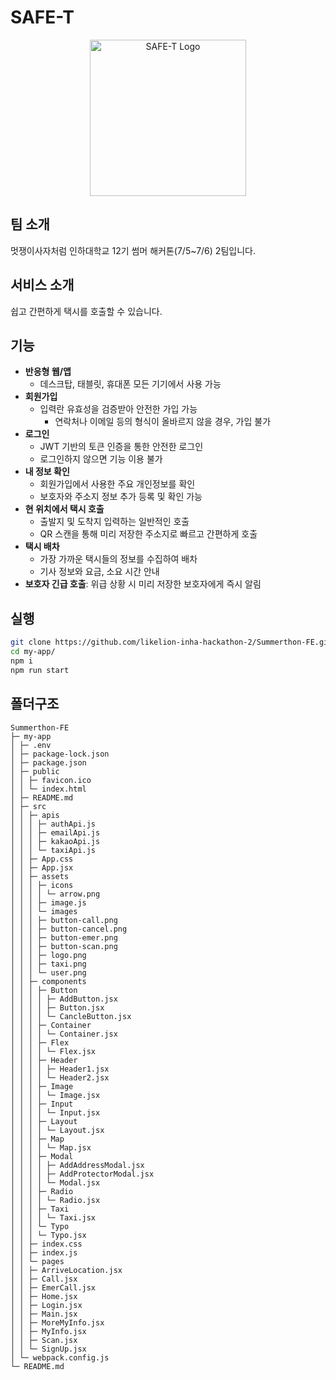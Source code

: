 # SAFE-T

<p align="center">
    <img src="https://github.com/likelion-inha-hackathon-2/Summerthon-FE/assets/77565980/9bb90fe0-4b17-4561-aceb-118e3c6f890e" alt="SAFE-T Logo" style="width: 250px;">
</p>

## 팀 소개

멋쟁이사자처럼 인하대학교 12기 썸머 해커톤(7/5~7/6) 2팀입니다.

## 서비스 소개

쉽고 간편하게 택시를 호출할 수 있습니다.

## 기능

- **반응형 웹/앱**
  - 데스크탑, 태블릿, 휴대폰 모든 기기에서 사용 가능
- **회원가입**
  - 입력란 유효성을 검증받아 안전한 가입 가능
    - 연락처나 이메일 등의 형식이 올바르지 않을 경우, 가입 불가
- **로그인**
  - JWT 기반의 토큰 인증을 통한 안전한 로그인
  - 로그인하지 않으면 기능 이용 불가
- **내 정보 확인**
  - 회원가입에서 사용한 주요 개인정보를 확인
  - 보호자와 주소지 정보 추가 등록 및 확인 가능
- **현 위치에서 택시 호출**
  - 출발지 및 도착지 입력하는 일반적인 호출
  - QR 스캔을 통해 미리 저장한 주소지로 빠르고 간편하게 호출
- **택시 배차**
  - 가장 가까운 택시들의 정보를 수집하여 배차
  - 기사 정보와 요금, 소요 시간 안내
- **보호자 긴급 호출**: 위급 상황 시 미리 저장한 보호자에게 즉시 알림

## 실행

```bash
git clone https://github.com/likelion-inha-hackathon-2/Summerthon-FE.git
cd my-app/
npm i
npm run start
```

## 폴더구조
```
Summerthon-FE
├─ my-app
│ ├─ .env
│ ├─ package-lock.json
│ ├─ package.json
│ ├─ public
│ │ ├─ favicon.ico
│ │ └─ index.html
│ ├─ README.md
│ ├─ src
│ │ ├─ apis
│ │ │ ├─ authApi.js
│ │ │ ├─ emailApi.js
│ │ │ ├─ kakaoApi.js
│ │ │ └─ taxiApi.js
│ │ ├─ App.css
│ │ ├─ App.jsx
│ │ ├─ assets
│ │ │ ├─ icons
│ │ │ │ └─ arrow.png
│ │ │ ├─ image.js
│ │ │ └─ images
│ │ │ ├─ button-call.png
│ │ │ ├─ button-cancel.png
│ │ │ ├─ button-emer.png
│ │ │ ├─ button-scan.png
│ │ │ ├─ logo.png
│ │ │ ├─ taxi.png
│ │ │ └─ user.png
│ │ ├─ components
│ │ │ ├─ Button
│ │ │ │ ├─ AddButton.jsx
│ │ │ │ ├─ Button.jsx
│ │ │ │ └─ CancleButton.jsx
│ │ │ ├─ Container
│ │ │ │ └─ Container.jsx
│ │ │ ├─ Flex
│ │ │ │ └─ Flex.jsx
│ │ │ ├─ Header
│ │ │ │ ├─ Header1.jsx
│ │ │ │ └─ Header2.jsx
│ │ │ ├─ Image
│ │ │ │ └─ Image.jsx
│ │ │ ├─ Input
│ │ │ │ └─ Input.jsx
│ │ │ ├─ Layout
│ │ │ │ └─ Layout.jsx
│ │ │ ├─ Map
│ │ │ │ └─ Map.jsx
│ │ │ ├─ Modal
│ │ │ │ ├─ AddAddressModal.jsx
│ │ │ │ ├─ AddProtectorModal.jsx
│ │ │ │ └─ Modal.jsx
│ │ │ ├─ Radio
│ │ │ │ └─ Radio.jsx
│ │ │ ├─ Taxi
│ │ │ │ └─ Taxi.jsx
│ │ │ └─ Typo
│ │ │ └─ Typo.jsx
│ │ ├─ index.css
│ │ ├─ index.js
│ │ └─ pages
│ │ ├─ ArriveLocation.jsx
│ │ ├─ Call.jsx
│ │ ├─ EmerCall.jsx
│ │ ├─ Home.jsx
│ │ ├─ Login.jsx
│ │ ├─ Main.jsx
│ │ ├─ MoreMyInfo.jsx
│ │ ├─ MyInfo.jsx
│ │ ├─ Scan.jsx
│ │ └─ SignUp.jsx
│ └─ webpack.config.js
└─ README.md

```

```
